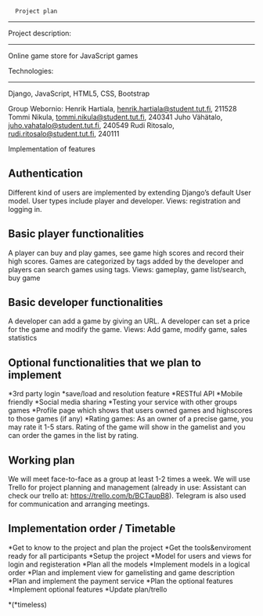       Project plan
____________________________

Project description:
____________________________
Online game store for JavaScript games

Technologies:
____________________________
Django, JavaScript, HTML5, CSS, Bootstrap

Group Webornio:
Henrik Hartiala, henrik.hartiala@student.tut.fi, 211528
Tommi Nikula, tommi.nikula@student.tut.fi, 240341
Juho Vähätalo, juho.vahatalo@student.tut.fi, 240549
Rudi Ritosalo, rudi.ritosalo@student.tut.fi, 240111


Implementation of features

Authentication
---------------------------
Different kind of users are implemented by extending Django’s default User model. User types include player and developer. 
Views: registration and logging in.

Basic player functionalities
-----------------------------
A player can buy and play games, see game high scores and record their high scores. Games are categorized by tags added by the developer and players can search games using tags. 
Views: gameplay, game list/search, buy game

Basic developer functionalities
---------------------------
A developer can add a game by giving an URL. A developer can set a price for the game and modify the game.
Views: Add game, modify game, sales statistics

Optional functionalities that we plan to implement
-------------------------------
*3rd party login
*save/load and resolution feature
*RESTful API
*Mobile friendly
*Social media sharing
*Testing your service with other groups games
*Profile page which shows that users owned games and highscores to those games (if any)
*Rating games: As an owner of a precise game, you may rate it 1-5 stars. Rating of the game will show in the gamelist and you can order the games in the list by rating.

Working plan
----------------------------------------
We will meet face-to-face as a group at least 1-2 times a week. We will use Trello for project planning and management (already in use: Assistant can check our trello at: https://trello.com/b/BCTaupB8). Telegram is also used for communication and arranging meetings. 






Implementation order / Timetable
---------------------------------------
*Get to know to the project and plan the project
*Get the tools&enviroment ready for all participants
*Setup the project
*Model for users and views for login and registeration
*Plan all the models
*Implement models in a logical order
*Plan and implement view for gamelisting and game description
*Plan and implement the payment service
*Plan the optional features
*Implement optional features
*Update plan/trello

*(*timeless)

